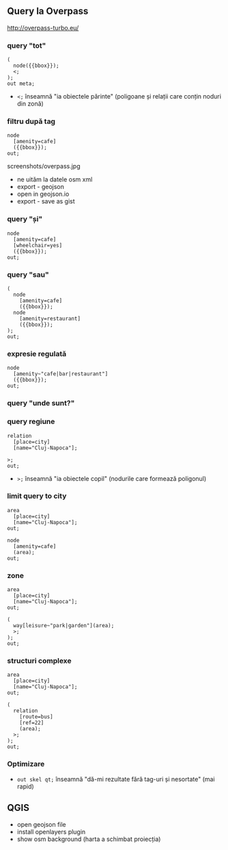 ## Query la Overpass

http://overpass-turbo.eu/

### query "tot"
```
(
  node({{bbox}});
  <;
);
out meta;
```

* `<;` înseamnă "ia obiectele părinte" (poligoane și relații care conțin noduri
  din zonă)

### filtru după tag

```
node
  [amenity=cafe]
  ({{bbox}});
out;
```

screenshots/overpass.jpg

* ne uităm la datele osm xml
* export - geojson
* open in geojson.io
* export - save as gist

### query "și"
```
node
  [amenity=cafe]
  [wheelchair=yes]
  ({{bbox}});
out;
```

### query "sau"
```
(
  node
    [amenity=cafe]
    ({{bbox}});
  node
    [amenity=restaurant]
    ({{bbox}});
);
out;
```

### expresie regulată
```
node
  [amenity~"cafe|bar|restaurant"]
  ({{bbox}});
out;
```

### query "unde sunt?"


### query regiune
```
relation
  [place=city]
  [name="Cluj-Napoca"];

>;
out;
```

* `>;` înseamnă "ia obiectele copil" (nodurile care formează poligonul)


### limit query to city
```
area
  [place=city]
  [name="Cluj-Napoca"];
out;

node
  [amenity=cafe]
  (area);
out;
```

### zone
```
area
  [place=city]
  [name="Cluj-Napoca"];
out;

(
  way[leisure~"park|garden"](area);
  >;
);
out;
```

### structuri complexe
```
area
  [place=city]
  [name="Cluj-Napoca"];
out;

(
  relation
    [route=bus]
    [ref=22]
    (area);
  >;
);
out;
```

### Optimizare

* `out skel qt;` înseamnă "dă-mi rezultate fără tag-uri și nesortate" (mai rapid)


## QGIS

* open geojson file
* install openlayers plugin
* show osm background (harta a schimbat proiecția)
